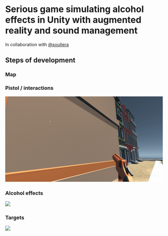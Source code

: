 ﻿# Serious game simulating alcohol effects in Unity with augmented reality and sound management
 In collaboration with [@souliera](https://github.com/souliera)

## Steps of development 
### Map

### Pistol / interactions
<img src="doc/gun.gif" width="512">

### Alcohol effects
<img src="doc/effect.gif" width="512">

### Targets
<img src="doc/target.gif" width="512">
